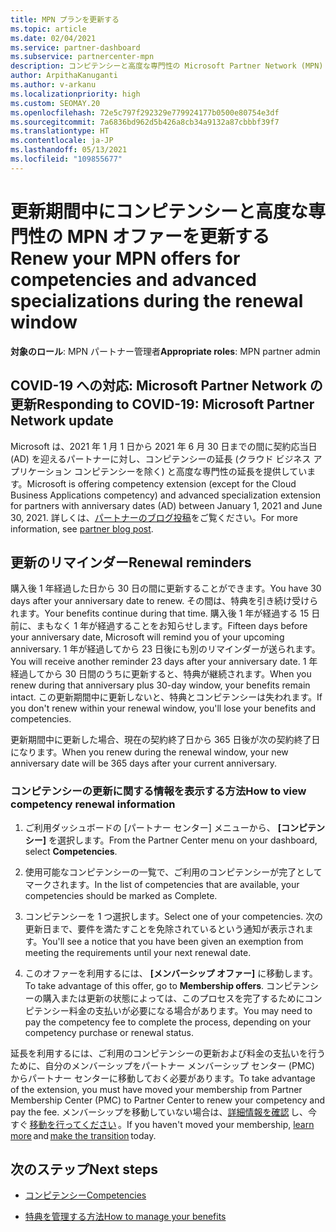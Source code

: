 ```yaml
---
title: MPN プランを更新する
ms.topic: article
ms.date: 02/04/2021
ms.service: partner-dashboard
ms.subservice: partnercenter-mpn
description: コンピテンシーと高度な専門性の Microsoft Partner Network (MPN) オファーを更新します。購入後 1 年経過した翌日から更新期間が始まります。
author: ArpithaKanuganti
ms.author: v-arkanu
ms.localizationpriority: high
ms.custom: SEOMAY.20
ms.openlocfilehash: 72e5c797f292329e779924177b0500e80754e3df
ms.sourcegitcommit: 7a6836bd962d5b426a8cb34a9132a87cbbbf39f7
ms.translationtype: HT
ms.contentlocale: ja-JP
ms.lasthandoff: 05/13/2021
ms.locfileid: "109855677"
---
```

# <a name="renew-your-mpn-offers-for-competencies-and-advanced-specializations-during-the-renewal-window"></a><span data-ttu-id="dd5e0-103">更新期間中にコンピテンシーと高度な専門性の MPN オファーを更新する</span><span class="sxs-lookup"><span data-stu-id="dd5e0-103">Renew your MPN offers for competencies and advanced specializations during the renewal window</span></span>

<span data-ttu-id="dd5e0-104">**対象のロール**: MPN パートナー管理者</span><span class="sxs-lookup"><span data-stu-id="dd5e0-104">**Appropriate roles**: MPN partner admin</span></span>

## <a name="responding-to-covid-19-microsoft-partner-network-update"></a><span data-ttu-id="dd5e0-105">COVID-19 への対応: Microsoft Partner Network の更新</span><span class="sxs-lookup"><span data-stu-id="dd5e0-105">Responding to COVID-19: Microsoft Partner Network update</span></span>

<span data-ttu-id="dd5e0-106">Microsoft は、2021 年 1 月 1 日から 2021 年 6 月 30 日までの間に契約応当日 (AD) を迎えるパートナーに対し、コンピテンシーの延長 (クラウド ビジネス アプリケーション コンピテンシーを除く) と高度な専門性の延長を提供しています。</span><span class="sxs-lookup"><span data-stu-id="dd5e0-106">Microsoft is offering competency extension (except for the Cloud Business Applications competency) and advanced specialization extension for partners with anniversary dates (AD) between January 1, 2021 and June 30, 2021.</span></span> <span data-ttu-id="dd5e0-107">詳しくは、[パートナーのブログ投稿](https://blogs.partner.microsoft.com/mpn/responding-to-covid-19-microsoft-partner-network/)をご覧ください。</span><span class="sxs-lookup"><span data-stu-id="dd5e0-107">For more information, see [partner blog post](https://blogs.partner.microsoft.com/mpn/responding-to-covid-19-microsoft-partner-network/).</span></span>

## <a name="renewal-reminders"></a><span data-ttu-id="dd5e0-108">更新のリマインダー</span><span class="sxs-lookup"><span data-stu-id="dd5e0-108">Renewal reminders</span></span>

<span data-ttu-id="dd5e0-109">購入後 1 年経過した日から 30 日の間に更新することができます。</span><span class="sxs-lookup"><span data-stu-id="dd5e0-109">You have 30 days after your anniversary date to renew.</span></span> <span data-ttu-id="dd5e0-110">その間は、特典を引き続け受けられます。</span><span class="sxs-lookup"><span data-stu-id="dd5e0-110">Your benefits continue during that time.</span></span> <span data-ttu-id="dd5e0-111">購入後 1 年が経過する 15 日前に、まもなく 1 年が経過することをお知らせします。</span><span class="sxs-lookup"><span data-stu-id="dd5e0-111">Fifteen days before your anniversary date, Microsoft will remind you of your upcoming anniversary.</span></span> <span data-ttu-id="dd5e0-112">1 年が経過してから 23 日後にも別のリマインダーが送られます。</span><span class="sxs-lookup"><span data-stu-id="dd5e0-112">You will receive another reminder 23 days after your anniversary date.</span></span> <span data-ttu-id="dd5e0-113">1 年経過してから 30 日間のうちに更新すると、特典が継続されます。</span><span class="sxs-lookup"><span data-stu-id="dd5e0-113">When you renew during that anniversary plus 30-day window, your benefits remain intact.</span></span> <span data-ttu-id="dd5e0-114">この更新期間中に更新しないと、特典とコンピテンシーは失われます。</span><span class="sxs-lookup"><span data-stu-id="dd5e0-114">If you don't renew within your renewal window, you'll lose your benefits and competencies.</span></span>

<span data-ttu-id="dd5e0-115">更新期間中に更新した場合、現在の契約終了日から 365 日後が次の契約終了日になります。</span><span class="sxs-lookup"><span data-stu-id="dd5e0-115">When you renew during the renewal window, your new anniversary date will be 365 days after your current anniversary.</span></span>

### <a name="how-to-view-competency-renewal-information"></a><span data-ttu-id="dd5e0-116">コンピテンシーの更新に関する情報を表示する方法</span><span class="sxs-lookup"><span data-stu-id="dd5e0-116">How to view competency renewal information</span></span>

1. <span data-ttu-id="dd5e0-117">ご利用ダッシュボードの [パートナー センター] メニューから、 **[コンピテンシー]** を選択します。</span><span class="sxs-lookup"><span data-stu-id="dd5e0-117">From the Partner Center menu on your dashboard, select **Competencies**.</span></span>  

2. <span data-ttu-id="dd5e0-118">使用可能なコンピテンシーの一覧で、ご利用のコンピテンシーが完了としてマークされます。</span><span class="sxs-lookup"><span data-stu-id="dd5e0-118">In the list of competencies that are available, your competencies should be marked as Complete.</span></span>  

3. <span data-ttu-id="dd5e0-119">コンピテンシーを 1 つ選択します。</span><span class="sxs-lookup"><span data-stu-id="dd5e0-119">Select one of your competencies.</span></span> <span data-ttu-id="dd5e0-120">次の更新日まで、要件を満たすことを免除されているという通知が表示されます。</span><span class="sxs-lookup"><span data-stu-id="dd5e0-120">You'll see a notice that you have been given an exemption from meeting the requirements until your next renewal date.</span></span>

4. <span data-ttu-id="dd5e0-121">このオファーを利用するには、 **[メンバーシップ オファー]** に移動します。</span><span class="sxs-lookup"><span data-stu-id="dd5e0-121">To take advantage of this offer, go to **Membership offers**.</span></span> <span data-ttu-id="dd5e0-122">コンピテンシーの購入または更新の状態によっては、このプロセスを完了するためにコンピテンシー料金の支払いが必要になる場合があります。</span><span class="sxs-lookup"><span data-stu-id="dd5e0-122">You may need to pay the competency fee to complete the process, depending on your competency purchase or renewal status.</span></span>

<span data-ttu-id="dd5e0-123">延長を利用するには、ご利用のコンピテンシーの更新および料金の支払いを行うために、自分のメンバーシップをパートナー メンバーシップ センター (PMC) からパートナー センターに移動しておく必要があります。</span><span class="sxs-lookup"><span data-stu-id="dd5e0-123">To take advantage of the extension, you must have moved your membership from Partner Membership Center (PMC) to Partner Center to renew your competency and pay the fee.</span></span> <span data-ttu-id="dd5e0-124">メンバーシップを移動していない場合は、[詳細情報を確認](prepare-pmc-pc-migration.md) し、今すぐ [移動を行ってください](https://partners.microsoft.com/partnerprogram/Welcome.aspx) 。</span><span class="sxs-lookup"><span data-stu-id="dd5e0-124">If you haven't moved your membership, [learn more](prepare-pmc-pc-migration.md) and [make the transition](https://partners.microsoft.com/partnerprogram/Welcome.aspx) today.</span></span>  

## <a name="next-steps"></a><span data-ttu-id="dd5e0-125">次のステップ</span><span class="sxs-lookup"><span data-stu-id="dd5e0-125">Next steps</span></span>

- [<span data-ttu-id="dd5e0-126">コンピテンシー</span><span class="sxs-lookup"><span data-stu-id="dd5e0-126">Competencies</span></span>](learn-about-competencies.md)

- [<span data-ttu-id="dd5e0-127">特典を管理する方法</span><span class="sxs-lookup"><span data-stu-id="dd5e0-127">How to manage your benefits</span></span>](manage-your-partner-network-benefits.md)

